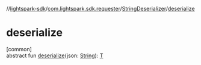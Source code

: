 //[lightspark-sdk](../../../index.md)/[com.lightspark.sdk.requester](../index.md)/[StringDeserializer](index.md)/[deserialize](deserialize.md)

# deserialize

[common]\
abstract fun [deserialize](deserialize.md)(json: [String](https://kotlinlang.org/api/latest/jvm/stdlib/kotlin/-string/index.html)): [T](index.md)
